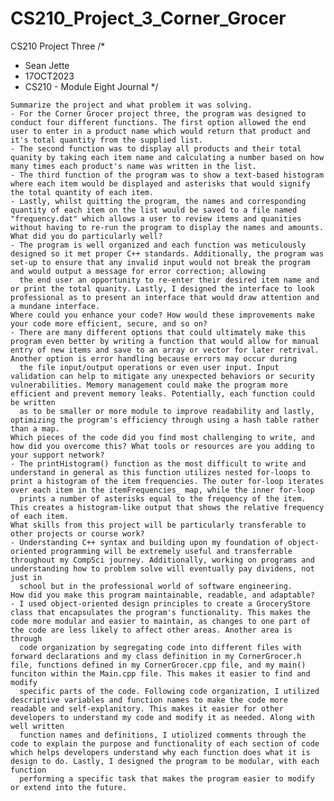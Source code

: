 # CS210_Project_3_Corner_Grocer
CS210 Project Three
  /*
   * Sean Jette
   * 17OCT2023
   * CS210 - Module Eight Journal
   */


    Summarize the project and what problem it was solving.
    - For the Corner Grocer project three, the program was designed to conduct four different functions. The first option allowed the end user to enter in a product name which would return that product and it's total quantity from the supplied list.
    - The second function was to display all products and their total quanity by taking each item name and calculating a number based on how many times each product's name was written in the list.
    - The third function of the program was to show a text-based histogram where each item would be displayed and asterisks that would signify the total quantity of each item.
    - Lastly, whilst quitting the program, the names and corresponding quantity of each item on the list would be saved to a file named "frequency.dat" which allows a user to review items and quanities without having to re-run the program to display the names and amounts.
    What did you do particularly well?
    - The program is well organized and each function was meticulously designed so it met proper C++ standards. Additionally, the program was set-up to ensure that any invalid input would not break the program and would output a message for error correction; allowing 
      the end user an opportunity to re-enter their desired item name and or print the total quanity. Lastly, I designed the interface to look professional as to present an interface that would draw attention and a mundane interface. 
    Where could you enhance your code? How would these improvements make your code more efficient, secure, and so on?
    - There are many different options that could ultimately make this program even better by writing a function that would allow for manual entry of new items and save to an array or vector for later retrival. Another option is error handling because errors may occur during 
      the file input/output operations or even user input. Input validation can help to mitigate any unexpected behaviors or security vulnerabilities. Memory management could make the program more efficient and prevent memory leaks. Potentially, each function could be written
      as to be smaller or more module to improve readability and lastly, optimizing the program's efficiency through using a hash table rather than a map. 
    Which pieces of the code did you find most challenging to write, and how did you overcome this? What tools or resources are you adding to your support network?
    - The printHistogram() function as the most difficult to write and understand in general as this function utilizes nested for-loops to print a histogram of the item frequencies. The outer for-loop iterates over each item in the itemFrequencies_ map, while the inner for-loop
      prints a number of asterisks equal to the frequency of the item. This creates a histogram-like output that shows the relative frequency of each item. 
    What skills from this project will be particularly transferable to other projects or course work?
    - Understanding C++ syntax and building upon my foundation of object-oriented programming will be extremely useful and transferrable throughout my CompSci journey. Additionally, working on programs and understanding how to problem solve will eventually pay dividens, not just in 
      school but in the professional world of software engineering.
    How did you make this program maintainable, readable, and adaptable?
    - I used object-oriented design principles to create a GroceryStore class that encapsulates the program's functionality. This makes the code more modular and easier to maintain, as changes to one part of the code are less likely to affect other areas. Another area is through 
      code organization by segregating code into different files with forward declarations and my class definition in my CornerGrocer.h file, functions defined in my CornerGrocer.cpp file, and my main() funciton within the Main.cpp file. This makes it easier to find and modify
      specific parts of the code. Following code organization, I utilized descriptive variables and function names to make the code more readable and self-explanitory. This makes it easier for other developers to understand my code and modify it as needed. Along with well written 
      function names and definitions, I utiolized comments through the code to explain the purpose and functionality of each section of code which helps developers understand why each function does what it is design to do. Lastly, I designed the program to be modular, with each function
      performing a specific task that makes the program easier to modify or extend into the future. 
